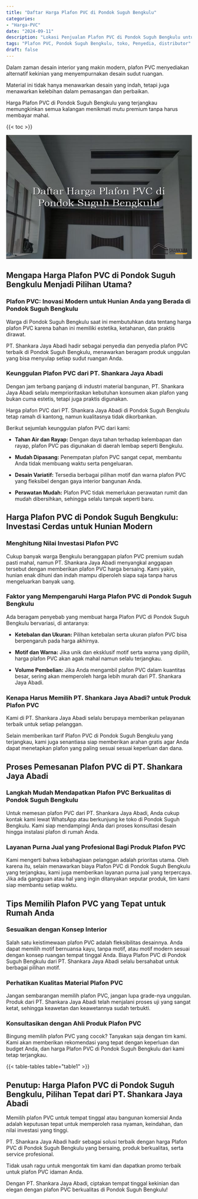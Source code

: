 ```yaml
---
title: "Daftar Harga Plafon PVC di Pondok Suguh Bengkulu"
categories: 
- "Harga-PVC"
date: "2024-09-11"
description: "Lokasi Penjualan Plafon PVC di Pondok Suguh Bengkulu untuk rumah, office, serta toko. Material berkualitas, variasi motif, warna elegan, dengan jasa penempatan dikerjakan oleh teknisi profesional serta garansi resmi!|Layanan penyediaan Plafon PVC di Pondok Suguh Bengkulu untuk keperluan tempat tinggal, office, atau ritel, beserta panel terbaik dan penempatan oleh teknisi ahli serta garansi resmi.|Pilihan Plafon PVC di Pondok Suguh Bengkulu yang terpercaya untuk tempat tinggal, perkantoran, dan gerai, dengan panel terbaik dan pemasangan ditangani oleh tim profesional dan jaminan resmi.|Penyediaan Plafon PVC di Pondok Suguh Bengkulu untuk tempat tinggal, office, serta toko, beserta material terbaik dan pemasangan ditangani oleh teknisi profesional, disertai dengan garansi resmi.}"
tags: "Plafon PVC, Pondok Suguh Bengkulu, toko, Penyedia, distributor"
draft: false
---
```


Dalam zaman desain interior yang makin modern, plafon PVC menyediakan alternatif kekinian yang menyempurnakan desain sudut ruangan.

Material ini tidak hanya menawarkan desain yang indah, tetapi juga menawarkan kelebihan dalam pemasangan dan perbaikan.

Harga Plafon PVC di Pondok Suguh Bengkulu yang terjangkau memungkinkan semua kalangan menikmati mutu premium tanpa harus membayar mahal.

{{< toc >}}

![Daftar Harga Plafon PVC di Pondok Suguh Bengkulu](/images/Harga-PVC/Daftar-Harga-Plafon-PVC-di-Pondok-Suguh-Bengkulu.png)


## Mengapa Harga Plafon PVC di Pondok Suguh Bengkulu Menjadi Pilihan Utama?

### Plafon PVC: Inovasi Modern untuk Hunian Anda yang Berada di Pondok Suguh Bengkulu

Warga di Pondok Suguh Bengkulu saat ini membutuhkan data tentang harga plafon PVC karena bahan ini memiliki estetika, ketahanan, dan praktis dirawat.

PT. Shankara Jaya Abadi hadir sebagai penyedia dan penyedia plafon PVC terbaik di Pondok Suguh Bengkulu, menawarkan beragam produk unggulan yang bisa menyulap setiap sudut ruangan Anda.

### Keunggulan Plafon PVC dari PT. Shankara Jaya Abadi

Dengan jam terbang panjang di industri material bangunan, PT. Shankara Jaya Abadi selalu memprioritaskan kebutuhan konsumen akan plafon yang bukan cuma estetis, tetapi juga praktis digunakan.

Harga plafon PVC dari PT. Shankara Jaya Abadi di Pondok Suguh Bengkulu tetap ramah di kantong, namun kualitasnya tidak dikorbankan.

Berikut sejumlah keunggulan plafon PVC dari kami:

- **Tahan Air dan Rayap:** Dengan daya tahan terhadap kelembapan dan rayap, plafon PVC pas digunakan di daerah lembap seperti Bengkulu.

- **Mudah Dipasang:** Penempatan plafon PVC sangat cepat, membantu Anda tidak membuang waktu serta pengeluaran.

- **Desain Variatif:** Tersedia berbagai pilihan motif dan warna plafon PVC yang fleksibel dengan gaya interior bangunan Anda.

- **Perawatan Mudah:** Plafon PVC tidak memerlukan perawatan rumit dan mudah dibersihkan, sehingga selalu tampak seperti baru.

## Harga Plafon PVC di Pondok Suguh Bengkulu: Investasi Cerdas untuk Hunian Modern

### Menghitung Nilai Investasi Plafon PVC

Cukup banyak warga Bengkulu beranggapan plafon PVC premium sudah pasti mahal, namun PT. Shankara Jaya Abadi menyangkal anggapan tersebut dengan memberikan plafon PVC harga bersaing. Kami yakin, hunian enak dihuni dan indah mampu diperoleh siapa saja tanpa harus mengeluarkan banyak uang.

### Faktor yang Mempengaruhi Harga Plafon PVC di Pondok Suguh Bengkulu

Ada beragam penyebab yang membuat harga Plafon PVC di Pondok Suguh Bengkulu bervariasi, di antaranya:

- **Ketebalan dan Ukuran:** Pilihan ketebalan serta ukuran plafon PVC bisa berpengaruh pada harga akhirnya.

- **Motif dan Warna:** Jika unik dan eksklusif motif serta warna yang dipilih, harga plafon PVC akan agak mahal namun selalu terjangkau.

- **Volume Pembelian:** Jika Anda mengambil plafon PVC dalam kuantitas besar, sering akan memperoleh harga lebih murah dari PT. Shankara Jaya Abadi.

### Kenapa Harus Memilih PT. Shankara Jaya Abadi? untuk Produk Plafon PVC

Kami di PT. Shankara Jaya Abadi selalu berupaya memberikan pelayanan terbaik untuk setiap pelanggan.

Selain memberikan tarif Plafon PVC di Pondok Suguh Bengkulu yang terjangkau, kami juga senantiasa siap memberikan arahan gratis agar Anda dapat menetapkan plafon yang paling sesuai sesuai keperluan dan dana.

## Proses Pemesanan Plafon PVC di PT. Shankara Jaya Abadi

### Langkah Mudah Mendapatkan Plafon PVC Berkualitas di Pondok Suguh Bengkulu

Untuk memesan plafon PVC dari PT. Shankara Jaya Abadi, Anda cukup kontak kami lewat WhatsApp atau berkunjung ke toko di Pondok Suguh Bengkulu. Kami siap mendampingi Anda dari proses konsultasi desain hingga instalasi plafon di rumah Anda.

### Layanan Purna Jual yang Profesional Bagi Produk Plafon PVC

Kami mengerti bahwa kebahagiaan pelanggan adalah prioritas utama. Oleh karena itu, selain menawarkan biaya Plafon PVC di Pondok Suguh Bengkulu yang terjangkau, kami juga memberikan layanan purna jual yang terpercaya. Jika ada gangguan atau hal yang ingin ditanyakan seputar produk, tim kami siap membantu setiap waktu.

## Tips Memilih Plafon PVC yang Tepat untuk Rumah Anda

### Sesuaikan dengan Konsep Interior

Salah satu keistimewaan plafon PVC adalah fleksibilitas desainnya. Anda dapat memilih motif bernuansa kayu, tanpa motif, atau motif modern sesuai dengan konsep ruangan tempat tinggal Anda. Biaya Plafon PVC di Pondok Suguh Bengkulu dari PT. Shankara Jaya Abadi selalu bersahabat untuk berbagai pilihan motif.

### Perhatikan Kualitas Material Plafon PVC

Jangan sembarangan memilih plafon PVC, jangan lupa grade-nya unggulan. Produk dari PT. Shankara Jaya Abadi telah menjalani proses uji yang sangat ketat, sehingga keawetan dan keawetannya sudah terbukti.

### Konsultasikan dengan Ahli Produk Plafon PVC

Bingung memilih plafon PVC yang cocok? Tanyakan saja dengan tim kami. Kami akan memberikan rekomendasi yang tepat dengan keperluan dan budget Anda, dan harga Plafon PVC di Pondok Suguh Bengkulu dari kami tetap terjangkau.

{{< table-tables table="table1" >}}

## Penutup: Harga Plafon PVC di Pondok Suguh Bengkulu, Pilihan Tepat dari PT. Shankara Jaya Abadi

Memilih plafon PVC untuk tempat tinggal atau bangunan komersial Anda adalah keputusan tepat untuk memperoleh rasa nyaman, keindahan, dan nilai investasi yang tinggi.

PT. Shankara Jaya Abadi hadir sebagai solusi terbaik dengan harga Plafon PVC di Pondok Suguh Bengkulu yang bersaing, produk berkualitas, serta service profesional.

Tidak usah ragu untuk mengontak tim kami dan dapatkan promo terbaik untuk plafon PVC idaman Anda.

Dengan PT. Shankara Jaya Abadi, ciptakan tempat tinggal kekinian dan elegan dengan plafon PVC berkualitas di Pondok Suguh Bengkulu!